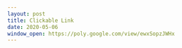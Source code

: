 ```yaml
---
layout: post
title: Clickable Link
date: 2020-05-06
window_open: https://poly.google.com/view/ewxSopzJWHx
---
```

